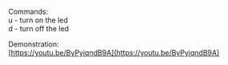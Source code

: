 Commands:</br>
u - turn on the led</br>
d - turn off the led</br>

Demonstration: </br>
[https://youtu.be/ByPyiqndB9A](https://youtu.be/ByPyiqndB9A)
